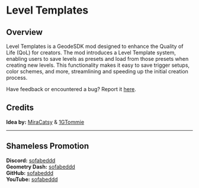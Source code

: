 # Level Templates

## Overview
Level Templates is a GeodeSDK mod designed to enhance the Quality of Life (QoL) for creators. The mod introduces a Level Template system, enabling users to save levels as presets and load from those presets when creating new levels. This functionality makes it easy to save trigger setups, color schemes, and more, streamlining and speeding up the initial creation process.

Have feedback or encountered a bug? Report it [here](https://github.com/sofabeddd/Level-Templates/issues/new).

## Credits
**Idea by:** [MiraCatsy](user:9221683) & [1GTommie](user:6453115)

---
## Shameless Promotion
**Discord:** [sofabeddd](https://discordapp.com/users/560247410522324993)  
**Geometry Dash:** [sofabeddd](user:7976112)  
**GitHub:** [sofabeddd](https://github.com/sofabeddd)  
**YouTube:** [sofabeddd](https://www.youtube.com/@sofabeddd?sub_confirmation=1)
